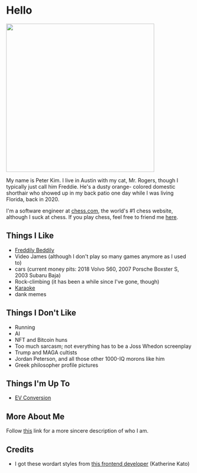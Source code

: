 # Hello
<img src="static/profile.jpg" width="400"/>

My name is Peter Kim. I live in Austin with my cat, Mr. Rogers,
though I typically just call him Freddie. He's a dusty orange-
colored domestic shorthair who showed up in my back patio one
day while I was living Florida, back in 2020. 

I'm a software engineer at 
[chess.com](https://www.chess.com), the world's #1 chess 
website, although I suck at chess. If you play chess, feel
free to friend me 
[here](https://www.chess.com/member/the_blunderbus).

## Things I Like

- [Freddily Beddily](cat)
- Video James (although I don't play so many games anymore as
  I used to)
- cars (current money pits: 2018 Volvo S60, 2007 Porsche 
  Boxster S, 2003 Subaru Baja)
- Rock-climbing (it has been a while since I've gone, though)
- [Karaoke](karaoke-list)
- dank memes

## Things I Don't Like

- Running
- AI
- NFT and Bitcoin huns
- Too much sarcasm; not everything has to be a Joss Whedon 
  screenplay
- Trump and MAGA cultists
- Jordan Peterson, and all those other 1000-IQ morons like him
- Greek philosopher profile pictures

## Things I'm Up To

- [EV Conversion](ev)

## More About Me

Follow [this](more-about-me) link for a more sincere 
description of who I am.

## Credits
- I got these wordart styles from 
  [this frontend developer](https://www.katherinekato.com) 
  (Katherine Kato)
